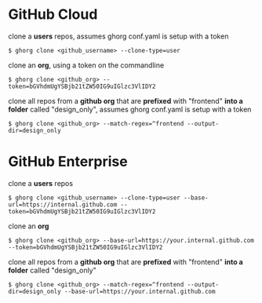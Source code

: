 # GitHub Cloud

clone a **users** repos, assumes ghorg conf.yaml is setup with a token

```
$ ghorg clone <github_username> --clone-type=user
```

clone an **org**, using a token on the commandline

```
$ ghorg clone <github_org> --token=bGVhdmUgYSBjb21tZW50IG9uIGlzc3VlIDY2
```

clone all repos from a **github org** that are **prefixed** with "frontend" **into a folder** called "design_only", assumes ghorg conf.yaml is setup with a token

```
$ ghorg clone <github_org> --match-regex=^frontend --output-dir=design_only
```

# GitHub Enterprise

clone a **users** repos

```
$ ghorg clone <github_username> --clone-type=user --base-url=https://internal.github.com --token=bGVhdmUgYSBjb21tZW50IG9uIGlzc3VlIDY2
```

clone an **org**

```
$ ghorg clone <github_org> --base-url=https://your.internal.github.com --token=bGVhdmUgYSBjb21tZW50IG9uIGlzc3VlIDY2
```

clone all repos from a **github org** that are **prefixed** with "frontend" **into a folder** called "design_only"

```
$ ghorg clone <github_org> --match-regex=^frontend --output-dir=design_only --base-url=https://your.internal.github.com
```
